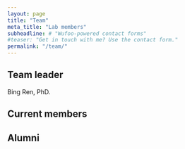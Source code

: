 ```yaml
---
layout: page
title: "Team"
meta_title: "Lab members"
subheadline: # "Wufoo-powered contact forms"
#teaser: "Get in touch with me? Use the contact form."
permalink: "/team/"
---
```

## Team leader
Bing Ren, PhD.
## Current members

## Alumni

